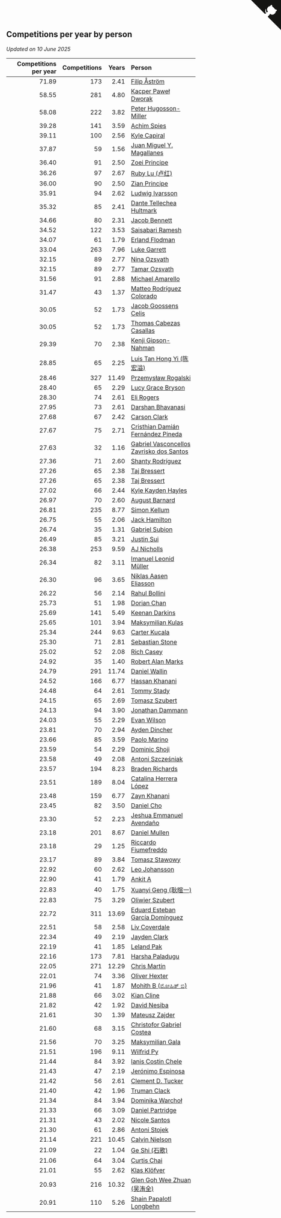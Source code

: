 ## Competitions per year by person

*Updated on 10 June 2025*

| Competitions per year | Competitions | Years | Person |
| ---: | ---: | ---: | :--- |
| 71.89 | 173 | 2.41 | [Filip Åström](https://www.worldcubeassociation.org/persons/2023ASTR01) |
| 58.55 | 281 | 4.80 | [Kacper Paweł Dworak](https://www.worldcubeassociation.org/persons/2020DWOR01) |
| 58.08 | 222 | 3.82 | [Peter Hugosson-Miller](https://www.worldcubeassociation.org/persons/2021HUGO01) |
| 39.28 | 141 | 3.59 | [Achim Spies](https://www.worldcubeassociation.org/persons/2021SPIE01) |
| 39.11 | 100 | 2.56 | [Kyle Capiral](https://www.worldcubeassociation.org/persons/2022CAPI02) |
| 37.87 | 59 | 1.56 | [Juan Miguel Y. Magallanes](https://www.worldcubeassociation.org/persons/2023MAGA09) |
| 36.40 | 91 | 2.50 | [Zoei Principe](https://www.worldcubeassociation.org/persons/2022PRIN09) |
| 36.26 | 97 | 2.67 | [Ruby Lu (卢红)](https://www.worldcubeassociation.org/persons/2022LURU01) |
| 36.00 | 90 | 2.50 | [Zian Principe](https://www.worldcubeassociation.org/persons/2022PRIN08) |
| 35.91 | 94 | 2.62 | [Ludwig Ivarsson](https://www.worldcubeassociation.org/persons/2022IVAR01) |
| 35.32 | 85 | 2.41 | [Dante Tellechea Hultmark](https://www.worldcubeassociation.org/persons/2023HULT01) |
| 34.66 | 80 | 2.31 | [Jacob Bennett](https://www.worldcubeassociation.org/persons/2023BENN04) |
| 34.52 | 122 | 3.53 | [Saisabari Ramesh](https://www.worldcubeassociation.org/persons/2021RAME01) |
| 34.07 | 61 | 1.79 | [Erland Flodman](https://www.worldcubeassociation.org/persons/2023FLOD01) |
| 33.04 | 263 | 7.96 | [Luke Garrett](https://www.worldcubeassociation.org/persons/2017GARR05) |
| 32.15 | 89 | 2.77 | [Nina Ozsvath](https://www.worldcubeassociation.org/persons/2022OZSV03) |
| 32.15 | 89 | 2.77 | [Tamar Ozsvath](https://www.worldcubeassociation.org/persons/2022OZSV04) |
| 31.56 | 91 | 2.88 | [Michael Amarello](https://www.worldcubeassociation.org/persons/2022AMAR09) |
| 31.47 | 43 | 1.37 | [Matteo Rodríguez Colorado](https://www.worldcubeassociation.org/persons/2024COLO04) |
| 30.05 | 52 | 1.73 | [Jacob Goossens Celis](https://www.worldcubeassociation.org/persons/2023CELI06) |
| 30.05 | 52 | 1.73 | [Thomas Cabezas Casallas](https://www.worldcubeassociation.org/persons/2023CASA08) |
| 29.39 | 70 | 2.38 | [Kenji Gipson-Nahman](https://www.worldcubeassociation.org/persons/2023GIPS01) |
| 28.85 | 65 | 2.25 | [Luis Tan Hong Yi (陈宏溢)](https://www.worldcubeassociation.org/persons/2023YILU01) |
| 28.46 | 327 | 11.49 | [Przemysław Rogalski](https://www.worldcubeassociation.org/persons/2013ROGA02) |
| 28.40 | 65 | 2.29 | [Lucy Grace Bryson](https://www.worldcubeassociation.org/persons/2023BRYS01) |
| 28.30 | 74 | 2.61 | [Eli Rogers](https://www.worldcubeassociation.org/persons/2022ROGE05) |
| 27.95 | 73 | 2.61 | [Darshan Bhavanasi](https://www.worldcubeassociation.org/persons/2022BHAV01) |
| 27.68 | 67 | 2.42 | [Carson Clark](https://www.worldcubeassociation.org/persons/2023CLAR02) |
| 27.67 | 75 | 2.71 | [Cristhian Damián Fernández Pineda](https://www.worldcubeassociation.org/persons/2022PINE05) |
| 27.63 | 32 | 1.16 | [Gabriel Vasconcellos Zavrisko dos Santos](https://www.worldcubeassociation.org/persons/2024SANT39) |
| 27.36 | 71 | 2.60 | [Shanty Rodríguez](https://www.worldcubeassociation.org/persons/2022CUBI01) |
| 27.26 | 65 | 2.38 | [Taj Bressert](https://www.worldcubeassociation.org/persons/2023BRES01) |
| 27.26 | 65 | 2.38 | [Taj Bressert](https://www.worldcubeassociation.org/persons/2023BRES01) |
| 27.02 | 66 | 2.44 | [Kyle Kayden Hayles](https://www.worldcubeassociation.org/persons/2022HAYL02) |
| 26.97 | 70 | 2.60 | [August Barnard](https://www.worldcubeassociation.org/persons/2022BARN21) |
| 26.81 | 235 | 8.77 | [Simon Kellum](https://www.worldcubeassociation.org/persons/2016KELL12) |
| 26.75 | 55 | 2.06 | [Jack Hamilton](https://www.worldcubeassociation.org/persons/2023HAMI08) |
| 26.74 | 35 | 1.31 | [Gabriel Subion](https://www.worldcubeassociation.org/persons/2024SUBI01) |
| 26.49 | 85 | 3.21 | [Justin Sui](https://www.worldcubeassociation.org/persons/2022SUIJ01) |
| 26.38 | 253 | 9.59 | [AJ Nicholls](https://www.worldcubeassociation.org/persons/2015NICH04) |
| 26.34 | 82 | 3.11 | [Imanuel Leonid Müller](https://www.worldcubeassociation.org/persons/2022MULL02) |
| 26.30 | 96 | 3.65 | [Niklas Aasen Eliasson](https://www.worldcubeassociation.org/persons/2021ELIA01) |
| 26.22 | 56 | 2.14 | [Rahul Bollini](https://www.worldcubeassociation.org/persons/2023BOLL01) |
| 25.73 | 51 | 1.98 | [Dorian Chan](https://www.worldcubeassociation.org/persons/2023DORI01) |
| 25.69 | 141 | 5.49 | [Keenan Darkins](https://www.worldcubeassociation.org/persons/2019DARK02) |
| 25.65 | 101 | 3.94 | [Maksymilian Kulas](https://www.worldcubeassociation.org/persons/2021KULA02) |
| 25.34 | 244 | 9.63 | [Carter Kucala](https://www.worldcubeassociation.org/persons/2015KUCA01) |
| 25.30 | 71 | 2.81 | [Sebastian Stone](https://www.worldcubeassociation.org/persons/2022STON09) |
| 25.02 | 52 | 2.08 | [Rich Casey](https://www.worldcubeassociation.org/persons/2023CASE06) |
| 24.92 | 35 | 1.40 | [Robert Alan Marks](https://www.worldcubeassociation.org/persons/2024MARK03) |
| 24.79 | 291 | 11.74 | [Daniel Wallin](https://www.worldcubeassociation.org/persons/2013WALL03) |
| 24.52 | 166 | 6.77 | [Hassan Khanani](https://www.worldcubeassociation.org/persons/2018KHAN26) |
| 24.48 | 64 | 2.61 | [Tommy Stady](https://www.worldcubeassociation.org/persons/2022STAD01) |
| 24.15 | 65 | 2.69 | [Tomasz Szubert](https://www.worldcubeassociation.org/persons/2022SZUB02) |
| 24.13 | 94 | 3.90 | [Jonathan Dammann](https://www.worldcubeassociation.org/persons/2021DAMM01) |
| 24.03 | 55 | 2.29 | [Evan Wilson](https://www.worldcubeassociation.org/persons/2023WILS11) |
| 23.81 | 70 | 2.94 | [Ayden Dincher](https://www.worldcubeassociation.org/persons/2022DINC01) |
| 23.66 | 85 | 3.59 | [Paolo Marino](https://www.worldcubeassociation.org/persons/2021MARI04) |
| 23.59 | 54 | 2.29 | [Dominic Shoji](https://www.worldcubeassociation.org/persons/2023SHOJ01) |
| 23.58 | 49 | 2.08 | [Antoni Szcześniak](https://www.worldcubeassociation.org/persons/2023SZCZ04) |
| 23.57 | 194 | 8.23 | [Braden Richards](https://www.worldcubeassociation.org/persons/2017RICH02) |
| 23.51 | 189 | 8.04 | [Catalina Herrera López](https://www.worldcubeassociation.org/persons/2017LOPE31) |
| 23.48 | 159 | 6.77 | [Zayn Khanani](https://www.worldcubeassociation.org/persons/2018KHAN28) |
| 23.45 | 82 | 3.50 | [Daniel Cho](https://www.worldcubeassociation.org/persons/2021CHOD01) |
| 23.30 | 52 | 2.23 | [Jeshua Emmanuel Avendaño](https://www.worldcubeassociation.org/persons/2023AVEN01) |
| 23.18 | 201 | 8.67 | [Daniel Mullen](https://www.worldcubeassociation.org/persons/2016MULL04) |
| 23.18 | 29 | 1.25 | [Riccardo Fiumefreddo](https://www.worldcubeassociation.org/persons/2024RICC01) |
| 23.17 | 89 | 3.84 | [Tomasz Stawowy](https://www.worldcubeassociation.org/persons/2021STAW01) |
| 22.92 | 60 | 2.62 | [Leo Johansson](https://www.worldcubeassociation.org/persons/2022JOHA08) |
| 22.90 | 41 | 1.79 | [Ankit A](https://www.worldcubeassociation.org/persons/2023AANK01) |
| 22.83 | 40 | 1.75 | [Xuanyi Geng (耿暄一)](https://www.worldcubeassociation.org/persons/2023GENG02) |
| 22.83 | 75 | 3.29 | [Oliwier Szubert](https://www.worldcubeassociation.org/persons/2022SZUB01) |
| 22.72 | 311 | 13.69 | [Eduard Esteban García Domínguez](https://www.worldcubeassociation.org/persons/2011EDUA01) |
| 22.51 | 58 | 2.58 | [Liv Coverdale](https://www.worldcubeassociation.org/persons/2022COVE02) |
| 22.34 | 49 | 2.19 | [Jayden Clark](https://www.worldcubeassociation.org/persons/2023CLAR13) |
| 22.19 | 41 | 1.85 | [Leland Pak](https://www.worldcubeassociation.org/persons/2023PAKL02) |
| 22.16 | 173 | 7.81 | [Harsha Paladugu](https://www.worldcubeassociation.org/persons/2017PALA08) |
| 22.05 | 271 | 12.29 | [Chris Martin](https://www.worldcubeassociation.org/persons/2013MART03) |
| 22.01 | 74 | 3.36 | [Oliver Hexter](https://www.worldcubeassociation.org/persons/2022HEXT01) |
| 21.96 | 41 | 1.87 | [Mohith B (ಮೋಹಿತ್ ಬಿ)](https://www.worldcubeassociation.org/persons/2023BMOH01) |
| 21.88 | 66 | 3.02 | [Kian Cline](https://www.worldcubeassociation.org/persons/2022CLIN01) |
| 21.82 | 42 | 1.92 | [David Nesiba](https://www.worldcubeassociation.org/persons/2023NESI01) |
| 21.61 | 30 | 1.39 | [Mateusz Zajder](https://www.worldcubeassociation.org/persons/2024ZAJD01) |
| 21.60 | 68 | 3.15 | [Christofor Gabriel Costea](https://www.worldcubeassociation.org/persons/2022COST03) |
| 21.56 | 70 | 3.25 | [Maksymilian Gala](https://www.worldcubeassociation.org/persons/2022GALA01) |
| 21.51 | 196 | 9.11 | [Wilfrid Py](https://www.worldcubeassociation.org/persons/2016PYWI01) |
| 21.44 | 84 | 3.92 | [Ianis Costin Chele](https://www.worldcubeassociation.org/persons/2021CHEL01) |
| 21.43 | 47 | 2.19 | [Jerónimo Espinosa](https://www.worldcubeassociation.org/persons/2023ESPI07) |
| 21.42 | 56 | 2.61 | [Clement D. Tucker](https://www.worldcubeassociation.org/persons/2022TUCK09) |
| 21.40 | 42 | 1.96 | [Truman Clack](https://www.worldcubeassociation.org/persons/2023CLAC02) |
| 21.34 | 84 | 3.94 | [Dominika Warchoł](https://www.worldcubeassociation.org/persons/2021WARC01) |
| 21.33 | 66 | 3.09 | [Daniel Partridge](https://www.worldcubeassociation.org/persons/2022PART02) |
| 21.31 | 43 | 2.02 | [Nicole Santos](https://www.worldcubeassociation.org/persons/2023SANT45) |
| 21.30 | 61 | 2.86 | [Antoni Stojek](https://www.worldcubeassociation.org/persons/2022STOJ03) |
| 21.14 | 221 | 10.45 | [Calvin Nielson](https://www.worldcubeassociation.org/persons/2014NIEL03) |
| 21.09 | 22 | 1.04 | [Ge Shi (石歌)](https://www.worldcubeassociation.org/persons/2024GESH01) |
| 21.06 | 64 | 3.04 | [Curtis Chai](https://www.worldcubeassociation.org/persons/2022CHAI02) |
| 21.01 | 55 | 2.62 | [Klas Klöfver](https://www.worldcubeassociation.org/persons/2022KLOF01) |
| 20.93 | 216 | 10.32 | [Glen Goh Wee Zhuan (吴洧全)](https://www.worldcubeassociation.org/persons/2015ZHUA01) |
| 20.91 | 110 | 5.26 | [Shain Papalotl Longbehn](https://www.worldcubeassociation.org/persons/2020LONG05) |


<a href="https://github.com/jonatanklosko/wca_statistics" class="github-corner" aria-label="View source on Github"><svg width="80" height="80" viewBox="0 0 250 250" style="fill:#151513; color:#fff; position: absolute; top: 0; border: 0; right: 0;" aria-hidden="true"><path d="M0,0 L115,115 L130,115 L142,142 L250,250 L250,0 Z"></path><path d="M128.3,109.0 C113.8,99.7 119.0,89.6 119.0,89.6 C122.0,82.7 120.5,78.6 120.5,78.6 C119.2,72.0 123.4,76.3 123.4,76.3 C127.3,80.9 125.5,87.3 125.5,87.3 C122.9,97.6 130.6,101.9 134.4,103.2" fill="currentColor" style="transform-origin: 130px 106px;" class="octo-arm"></path><path d="M115.0,115.0 C114.9,115.1 118.7,116.5 119.8,115.4 L133.7,101.6 C136.9,99.2 139.9,98.4 142.2,98.6 C133.8,88.0 127.5,74.4 143.8,58.0 C148.5,53.4 154.0,51.2 159.7,51.0 C160.3,49.4 163.2,43.6 171.4,40.1 C171.4,40.1 176.1,42.5 178.8,56.2 C183.1,58.6 187.2,61.8 190.9,65.4 C194.5,69.0 197.7,73.2 200.1,77.6 C213.8,80.2 216.3,84.9 216.3,84.9 C212.7,93.1 206.9,96.0 205.4,96.6 C205.1,102.4 203.0,107.8 198.3,112.5 C181.9,128.9 168.3,122.5 157.7,114.1 C157.9,116.9 156.7,120.9 152.7,124.9 L141.0,136.5 C139.8,137.7 141.6,141.9 141.8,141.8 Z" fill="currentColor" class="octo-body"></path></svg></a><style>.github-corner:hover .octo-arm{animation:octocat-wave 560ms ease-in-out}@keyframes octocat-wave{0%,100%{transform:rotate(0)}20%,60%{transform:rotate(-25deg)}40%,80%{transform:rotate(10deg)}}@media (max-width:500px){.github-corner:hover .octo-arm{animation:none}.github-corner .octo-arm{animation:octocat-wave 560ms ease-in-out}}</style>
